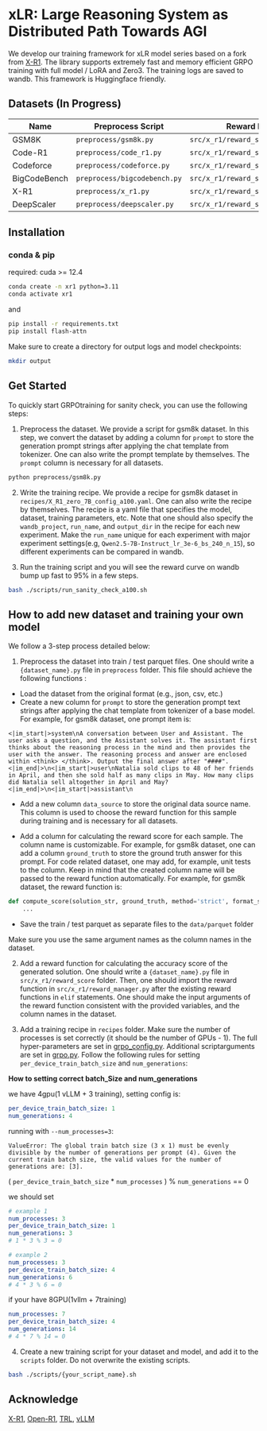 # xLR: Large Reasoning System as Distributed Path Towards AGI

We develop our training framework for xLR model series based on a fork from [X-R1](https://github.com/dhcode-cpp/X-R1/tree/main/src/x_r1). The library supports extremely fast and memory efficient GRPO training with full model / LoRA and Zero3. The training logs are saved to wandb. This framework is Huggingface friendly.

## Datasets (In Progress)

| Name         | Preprocess Script            | Reward Function                      | Domain | Link                                                                                                                                           |
|--------------|------------------------------|--------------------------------------|--------|------------------------------------------------------------------------------------------------------------------------------------------------|
| GSM8K        | `preprocess/gsm8k.py`        | `src/x_r1/reward_score/gsm8k`        | Math   | [Link](https://huggingface.co/datasets/gsm8k)                                                                                                  |
| Code-R1      | `preprocess/code_r1.py`      | `src/x_r1/reward_score/code_r1`      | Code   | [Link](https://github.com/ganler/code-r1)                                                                                                      |
| Codeforce    | `preprocess/codeforce.py`    | `src/x_r1/reward_score/codeforce`    | Code   | [Link](https://huggingface.co/datasets/evanellis/evanellis_Codeforces-Python-Submissions_correct_with_h_a_k_prob_0.5_with_null_and_rejected_f) |
| BigCodeBench | `preprocess/bigcodebench.py` | `src/x_r1/reward_score/bigcodebench` | Code   | [Link](https://huggingface.co/datasets/bigcode/bigcode-bench)                                                                                  |
| X-R1         | `preprocess/x_r1.py`         | `src/x_r1/reward_score/x_r1`         | Math   | [Link](https://github.com/dhcode-cpp/X-R1/tree/main)                                                                                           |
| DeepScaler   | `preprocess/deepscaler.py`   | `src/x_r1/reward_score/deepscaler`   | Math   | [Link](https://huggingface.co/datasets/agentica-org/DeepScaleR-Preview-Dataset)                                                                |

## Installation

### conda & pip

required: cuda >= 12.4

```bash
conda create -n xr1 python=3.11
conda activate xr1
```

and

```bash
pip install -r requirements.txt
pip install flash-attn
```

Make sure to create a directory for output logs and model checkpoints:

```bash
mkdir output
```

## Get Started

To quickly start GRPOtraining for sanity check, you can use the following steps:

1. Preprocess the dataset. We provide a script for gsm8k dataset. In this step, we convert the dataset by adding a column for `prompt` to store the generation prompt strings after applying the chat template from tokenizer. One can also write the prompt template by themselves. The `prompt` column is necessary for all datasets.

```bash
python preprocess/gsm8k.py
```

2. Write the training recipe. We provide a recipe for gsm8k dataset in `recipes/X_R1_zero_7B_config_a100.yaml`. One can also write the recipe by themselves. The recipe is a yaml file that specifies the model, dataset, training parameters, etc. Note that one should also specify the `wandb_project`, `run_name`, and `output_dir` in the recipe for each new experiment. Make the `run_name` unique for each experiment with major experiment settings(e.g, `Qwen2.5-7B-Instruct_lr_3e-6_bs_240_n_15`), so different experiments can be compared in wandb. 


3. Run the training script and you will see the reward curve on wandb bump up fast to 95% in a few steps.

```bash
bash ./scripts/run_sanity_check_a100.sh
```

## How to add new dataset and training your own model

We follow a 3-step process detailed below:

1. Preprocess the dataset into train / test parquet files. One should write a `{dataset_name}.py` file in `preprocess` folder. This file should achieve the following functions	:

- Load the dataset from the original format (e.g., json, csv, etc.)
- Create a new column for `prompt` to store the generation prompt text strings after applying the chat template from tokenizer of a base model. For example, for gsm8k dataset, one prompt item is:

```
<|im_start|>system\nA conversation between User and Assistant. The user asks a question, and the Assistant solves it. The assistant first thinks about the reasoning process in the mind and then provides the user with the answer. The reasoning process and answer are enclosed within <think> </think>. Output the final answer after "####".<|im_end|>\n<|im_start|>user\nNatalia sold clips to 48 of her friends in April, and then she sold half as many clips in May. How many clips did Natalia sell altogether in April and May?<|im_end|>\n<|im_start|>assistant\n
```
- Add a new column `data_source` to store the original data source name. This column is used to choose the reward function for this sample during training and is necessary for all datasets.

- Add a column for calculating the reward score for each sample. The column name is customizable. For example, for gsm8k dataset, one can add a column `ground_truth` to store the ground truth answer for this prompt. For code related dataset, one may add, for example, unit tests to the column. Keep in mind that the created column name will be passed to the reward function automatically. For example, for gsm8k dataset, the reward function is:

```python
def compute_score(solution_str, ground_truth, method='strict', format_score=0., score=1.):
	...
```
- Save the train / test parquet as separate files to the `data/parquet` folder

Make sure you use the same argument names as the column names in the dataset.

2. Add a reward function for calculating the accuracy score of the generated solution. One should write a `{dataset_name}.py` file in `src/x_r1/reward_score` folder. Then, one should import the reward function in `src/x_r1/reward_manager.py` after the existing reward functions in `elif` statements. One should make the input arguments of the reward function consistent with the provided variables, and the column names in the dataset.

3. Add a training recipe in `recipes` folder. Make sure the number of processes is set correctly (it should be the number of GPUs - 1). The full hyper-parameters are set in [grpo_config.py](https://github.com/huggingface/trl/blob/main/trl/trainer/grpo_config.py). Additional scriptarguments are set in [grpo.py](src/x_r1/grpo.py). Follow the following rules for setting `per_device_train_batch_size` and `num_generations`:

**How to setting correct batch_Size and num_generations**

we have 4gpu(1 vLLM + 3 training), setting config is:

```yaml
per_device_train_batch_size: 1
num_generations: 4
```

running with `--num_processes=3`: 

```text
ValueError: The global train batch size (3 x 1) must be evenly divisible by the number of generations per prompt (4). Given the current train batch size, the valid values for the number of generations are: [3].
```


( `per_device_train_batch_size` * `num_processes` ) % `num_generations` == 0


we should set

```yaml
# example 1
num_processes: 3
per_device_train_batch_size: 1
num_generations: 3
# 1 * 3 % 3 = 0

# example 2
num_processes: 3
per_device_train_batch_size: 4
num_generations: 6
# 4 * 3 % 6 = 0
```

if your have 8GPU(1vllm + 7training)

```yaml
num_processes: 7
per_device_train_batch_size: 4
num_generations: 14
# 4 * 7 % 14 = 0
```

4. Create a new training script for your dataset and model, and add it to the `scripts` folder. Do not overwrite the existing scripts.

```bash
bash ./scripts/{your_script_name}.sh
```

## Acknowledge

[X-R1](https://github.com/dhcode-cpp/X-R1/tree/main/src/x_r1), [Open-R1](https://github.com/huggingface/open-r1), [TRL](https://github.com/huggingface/trl), [vLLM](https://github.com/vllm-project/vllm)
